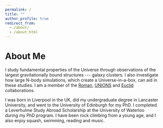 ```yaml
---
permalink: /
title: ""
author_profile: true
redirect_from: 
  - /about/
  - /about.html
---
```


About Me
======

I study fundamental properties of the Universe through observations of the largest gravitationally bound structures --- galaxy clusters. I also investigate how large N-body simulations, which create a Universe-in-a-box, can aid in these studies. I am a member of the [Roman](https://roman.gsfc.nasa.gov/), [UNIONS](https://www.skysurvey.cc/) and [Euclid](https://www.esa.int/Science_Exploration/Space_Science/Euclid) collaborations.

I was born in Liverpool in the UK, did my undergraduate degree in Lancaster University, and went to the University of Edinburgh for my PhD. I completed a Leverhulme Study Abroad Scholarship at the University of Waterloo during my PhD program. I have been rock climbing from a young age, and I also enjoy squash, swimming, reading and music.


